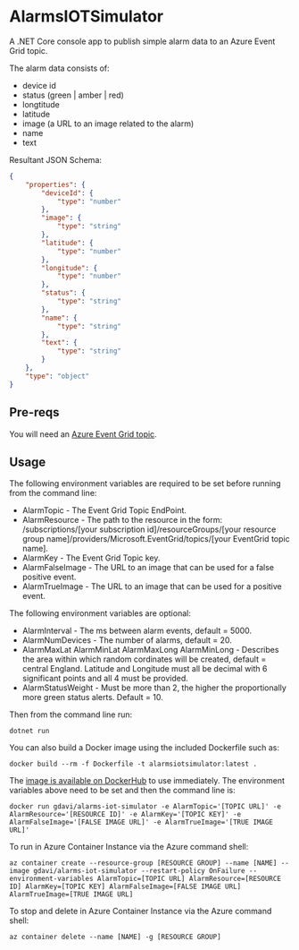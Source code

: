 # AlarmsIOTSimulator
A .NET Core console app to publish simple alarm data to an Azure Event Grid topic. 

The alarm data consists of:

- device id
- status (green | amber | red)
- longtitude
- latitude
- image (a URL to an image related to the alarm)
- name 
- text

Resultant JSON Schema:

```JSON
{
    "properties": {
        "deviceId": {
            "type": "number"
        },
        "image": {
            "type": "string"
        },
        "latitude": {
            "type": "number"
        },
        "longitude": {
            "type": "number"
        },
        "status": {
            "type": "string"
        },
        "name": {
            "type": "string"
        },
        "text": {
            "type": "string"
        }
    },
    "type": "object"
}
```

## Pre-reqs

You will need an [Azure Event Grid topic](https://docs.microsoft.com/en-us/azure/event-grid/custom-event-quickstart-portal#create-a-custom-topic).

## Usage

The following environment variables are required to be set before running from the command line:

- AlarmTopic - The Event Grid Topic EndPoint.
- AlarmResource - The path to the resource in the form: /subscriptions/[your subscription id]/resourceGroups/[your resource group name]/providers/Microsoft.EventGrid/topics/[your EventGrid topic name].
- AlarmKey - The Event Grid Topic key.
- AlarmFalseImage - The URL to an image that can be used for a false positive event.
- AlarmTrueImage - The URL to an image that can be used for a positive event.

The following environment variables are optional:

- AlarmInterval - The ms between alarm events, default = 5000.
- AlarmNumDevices - The number of alarms, default = 20.
- AlarmMaxLat AlarmMinLat AlarmMaxLong AlarmMinLong - Describes the area within which random cordinates will be created, default = central England. Latitude and Longitude must all be decimal with 6 significant points and all 4 must be provided.
- AlarmStatusWeight - Must be more than 2, the higher the proportionally more green status alerts. Default = 10.

Then from the command line run:

`dotnet run`
            
You can also build a Docker image using the included Dockerfile such as: 

`docker build --rm -f Dockerfile -t alarmsiotsimulator:latest .`

The [image is available on DockerHub](https://hub.docker.com/r/gdavi/alarms-iot-simulator/) to use immediately. The environment variables above need to be set and then the command line is:

`docker run gdavi/alarms-iot-simulator -e AlarmTopic='[TOPIC URL]' -e AlarmResource='[RESOURCE ID]' -e AlarmKey='[TOPIC KEY]' -e AlarmFalseImage='[FALSE IMAGE URL]' -e AlarmTrueImage='[TRUE IMAGE URL]'`

To run in Azure Container Instance via the Azure command shell:

`az container create --resource-group [RESOURCE GROUP] --name [NAME] --image gdavi/alarms-iot-simulator --restart-policy OnFailure --environment-variables AlarmTopic=[TOPIC URL] AlarmResource=[RESOURCE ID] AlarmKey=[TOPIC KEY] AlarmFalseImage=[FALSE IMAGE URL] AlarmTrueImage=[TRUE IMAGE URL]`

To stop and delete in Azure Container Instance via the Azure command shell:

`az container delete --name [NAME] -g [RESOURCE GROUP]`